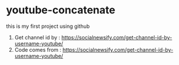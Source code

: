 # youtube-concatenate
this is my first project using github
1. Get channel id by : https://socialnewsify.com/get-channel-id-by-username-youtube/
2. Code comes from : https://socialnewsify.com/get-channel-id-by-username-youtube/